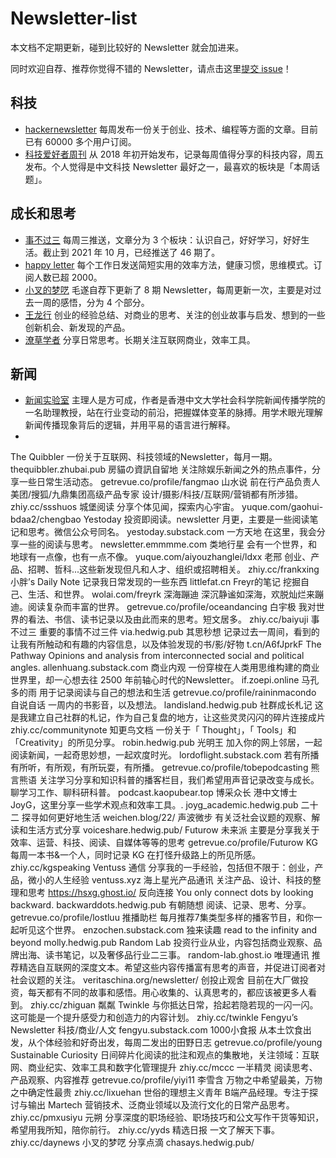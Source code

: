 # Newsletter-list


本文档不定期更新，碰到比较好的 Newsletter 就会加进来。

同时欢迎自荐、推荐你觉得不错的 Newsletter，请点击这里[提交 issue](https://github.com/chasays/newsletter-list/issues)！

## 科技

 - [hackernewsletter](https://hackernewsletter.com/) 每周发布一份关于创业、技术、编程等方面的文章。目前已有 60000 多个用户订阅。
 - [科技爱好者周刊](https://github.com/ruanyf/weekly) 从 2018 年初开始发布，记录每周值得分享的科技内容，周五发布。个人觉得是中文科技 Newsletter 最好之一，最喜欢的板块是「本周话题」。


## 成长和思考

 - [事不过三](https://via.hedwig.pub/) 每周三推送，文章分为 3 个板块：认识自己，好好学习，好好生活。截止到 2021 年 10 月，已经推送了 46 期了。
 - [happy letter](https://xiao.do/) 每个工作日发送简短实用的效率方法，健康习惯，思维模式。订阅人数已超 2000。
 - [小叉的梦呓](https://chasays.hedwig.pub/) 毛遂自荐下更新了 8 期 Newsletter，每周更新一次，主要是对过去一周的感悟，分为 4 个部分。
 - [王龙行](https://zhiy.cc/long) 创业的经验总结、对商业的思考、关注的创业故事与启发、想到的一些创新机会、新发现的产品。
 - [潦草学者](https://zhiy.cc/messy) 分享日常思考。长期关注互联网商业，效率工具。

##  新闻

 - [新闻实验室](http://newslab.info/) 主理人是方可成，作者是香港中文大学社会科学院新闻传播学院的一名助理教授，站在行业变动的前沿，把握媒体变革的脉搏。用学术眼光理解新闻传播现象背后的逻辑，并用平易的语言进行解释。
 - 




The Quibbler	一份关于互联网、科技领域的Newsletter，每月一期。	thequibbler.zhubai.pub
房貓の資訊自留地	关注除娱乐新闻之外的热点事件，分享一些日常生活动态。	getrevue.co/profile/fangmao
山水说	前在行产品负责人 美团/搜狐/九鼎集团高级产品专家 设计/摄影/科技/互联网/营销都有所涉猎。	zhiy.cc/ssshuos
城堡阅读	分享个体见闻，探索内心宇宙。	yuque.com/gaohui-bdaa2/chengbao
Yestoday	投资即阅读。newsletter 月更，主要是一些阅读笔记和思考。微信公众号同名。	yestoday.substack.com
一方天地	在这里，我会分享一些的阅读与思考。	newsletter.emmmme.com
类地行星	会有一个世界，和地球有一点像，也有一点不像。	yuque.com/aiyouzhanglei/ldxx
老邢	创业、产品、招聘、哲科...这些新发现但凡和人才、组织或招聘相关。	zhiy.cc/frankxing
小胖’s Daily Note	记录我日常发现的一些东西	littlefat.cn
Freyr的笔记	挖掘自己、生活、和世界。	wolai.com/freyrk
深海蹦迪	深沉静谧如深海，欢脱灿烂来蹦迪。阅读复杂而丰富的世界。	getrevue.co/profile/oceandancing
白宇极	我对世界的看法、书信、读书记录以及由此而来的思考。短文居多。	zhiy.cc/baiyuji
事不过三	重要的事情不过三件	via.hedwig.pub
其思秒想	记录过去一周间，看到的让我有所触动和有趣的内容信息，以及体验发现的书/影/好物	t.cn/A6fJprkF
The Pathway	Opinions and analysis from interconnected social and political angles. 	allenhuang.substack.com
商业内观	一份穿梭在人类用思维构建的商业世界里，却一心想去往 2500 年前轴心时代的Newsletter。	if.zoepi.online
马孔多的雨	用于记录阅读与自己的想法和生活	getrevue.co/profile/raininmacondo
自说自话	一周内的书影音，以及想法。	landisland.hedwig.pub
社群成长札记	这是我建立自己社群的札记，作为自己复盘的地方，让这些灵灵闪闪的碎片连接成片	zhiy.cc/communitynote
知更鸟文档	一份关于「 Thought」，「 Tools」和「Creativity」的所见分享。	robin.hedwig.pub
光明王	加入你的网上邻居，一起阅读新闻，一起奇思妙想，一起欢度时光。	lordoflight.substack.com
若有所播	有所听，有所观，有所玩耍，有所播。	getrevue.co/profile/tobepodcasting
熊言熊语	关注学习分享和知识科普的播客栏目，我们希望用声音记录改变与成长。聊学习工作、聊科研科普。	podcast.kaopubear.top
博采众长	港中文博士JoyG，这里分享一些学术观点和效率工具。.	joyg_academic.hedwig.pub
二十二	探寻如何更好地生活	weichen.blog/22/
声波微步	有关泛社会议题的观察、解读和生活方式分享	voiceshare.hedwig.pub/
Futurow 未来派	主要是分享我关于效率、运营、科技、阅读、自媒体等等的思考	getrevue.co/profile/Futurow
KG	每周一本书&一个人，同时记录 KG 在打怪升级路上的所见所感。	zhiy.cc/kgspeaking
Ventuss 通信	分享我的一手经验，包括但不限于：创业，产品，微小的人生经验	ventuss.xyz
海上星光产品通讯	关注产品、设计、科技的整理和思考	https://hsxg.ghost.io/
反向连接 	You only connect dots by looking backward.	backwarddots.hedwig.pub
有朝随想	阅读、记录、思考、分享。	getrevue.co/profile/lostluu
推播助栏	每月推荐7集类型多样的播客节目，和你一起听见这个世界。	enzochen.substack.com
独来读趣	read to the infinity and beyond	molly.hedwig.pub
Random Lab 	投资行业从业，内容包括商业观察、品牌出海、读书笔记，以及奢侈品行业二三事。	random-lab.ghost.io
唯理通讯	推荐精选自互联网的深度文本。希望这些内容传播富有思考的声音，并促进订阅者对社会议题的关注。	veritaschina.org/newsletter/
创投止观舍	目前在大厂做投资，每天都有不同的故事和感悟。用心收集的、认真思考的，都应该被更多人看到。	zhiy.cc/zhiguan
粼粼 Twinkle	与你抵达日常，拾起若隐若现的一闪一闪。这可能是一个提升感受力和创造力的内容计划。	zhiy.cc/twinkle
Fengyu’s Newsletter	科技/商业/人文	fengyu.substack.com
1000小食报	从本土饮食出发，从个体经验和好奇出发，每周二发出的田野日志	getrevue.co/profile/young
Sustainable Curiosity	日间碎片化阅读的批注和观点的集散地，关注领域：互联网、商业纪实、效率工具和数字化管理提升	zhiy.cc/mccc
一半精灵	阅读思考、产品观察、内容推荐	getrevue.co/profile/yiyi11
李雪含	万物之中希望最美，万物之中确定性最贵	zhiy.cc/lixuehan
世俗的理想主义青年	B端产品经理。专注于探讨与输出 Martech 营销技术、泛商业领域以及流行文化的日常产品思考。	zhiy.cc/pmxusiyu
元朔	分享深度的职场经验、职场技巧和公文写作干货等知识，希望用我所知，陪你前行。	zhiy.cc/yyds
精选日报	一文了解天下事。	zhiy.cc/daynews
小叉的梦呓	分享点滴	chasays.hedwig.pub/